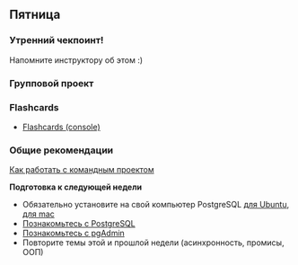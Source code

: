 ## Пятница

### Утренний чекпоинт!

Напомните инструктору об этом :)

### Групповой проект
### Flashcards

- [Flashcards (console)](../../../../project-flashcards-console)


### Общие рекомендации

[Как работать с командным проектом](https://github.com/Elbrus-Bootcamp/phase-1/blob/master/resources/challenge-all.md)

**Подготовка к следующей недели**

- Обязательно установите на свой компьютер PostgreSQL [для Ubuntu](https://www.postgresql.org/download/linux/ubuntu/), [для mac](https://www.postgresql.org/download/macosx/)
- [Познакомьтесь с PostgreSQL](https://youtu.be/qw--VYLpxG4)
- [Познакомьтесь с pgAdmin](https://youtu.be/Dd2ej-QKrWY)
- Повторите темы этой и прошлой недели (асинхронность, промисы, ООП)
